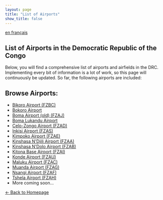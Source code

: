 ```yaml
---
layout: page
title: "List of Airports"
show_title: false
---
```


[en français](list_fr.md)

## List of Airports in the Democratic Republic of the Congo

Below, you will find a comprehensive list of airports and airfields in the DRC. Implementing every bit of information is a lot of work, so this page will continuously be updated. So far, the following airports are included:

## Browse Airports:
- [Bikoro Airport (FZBC)](airports/bikorofzbc/bikorobokoro.md)
- [Bokoro Airport](airports/bikorofzbc/bikorobokoro.md)
- [Boma Airport (old) (FZAJ)](airports/bomafzaj/boma.md)
- [Boma Lukandu Airport](airports/bomafzaj/boma.md)
- [Celo-Zongo Airport (FZAD)](airports/zongofzad/zongo.md)
- [Inkisi Airport (FZAS)](airports/inkisifzas/inkisi.md)
- [Kimpoko Airport (FZAE)](airports/kimpokofzae/kimpoko.md)
- [Kinshasa N'Djili Airport (FZAA)](airports/ndjilifzaa/ndjili.md)
- [Kinshasa N'Dolo Airport (FZAB)](airports/ndolofzab/ndolo.md)
- [Kitona Base Airport (FZAI)](airports/kitonabasefzai/kitona.md)
- [Konde Airport (FZAU)](airports/kondefzau/konde.md)
- [Maluku Airport (FZAC)](airports/malukufzac/maluku.md)
- [Muanda Airport (FZAG)](airports/muandafzag/muanda.md)
- [Nsangi Airport (FZAF)](airports/nsangifzaf/nsangi.md)
- [Tshela Airport (FZAH)](airports/tshelafzah/tshela.md)
- More coming soon...

[← Back to Homepage](index.md)
